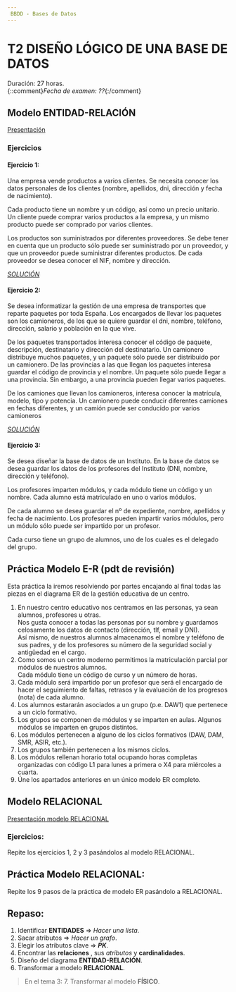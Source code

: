 ```yaml
---
 BBDD - Bases de Datos
---
```


# T2 DISEÑO LÓGICO DE UNA BASE DE DATOS

Duración: 27 horas. \
{::comment}*Fecha de examen: ??*{:/comment}

## Modelo ENTIDAD-RELACIÓN
[Presentación](https://moodle.educarex.es/iescastelarfp/course/view.php?id=128)

### Ejercicios
#### Ejercicio 1:
Una empresa vende productos a varios clientes. Se necesita conocer los datos personales  de  los  clientes  (nombre,  apellidos,  dni,  dirección  y  fecha  de nacimiento).

Cada  producto  tiene  un  nombre  y  un  código,  así  como  un  precio  unitario.  Un cliente puede comprar varios productos a la empresa, y un mismo producto puede ser comprado por varios clientes.

Los  productos  son  suministrados  por  diferentes  proveedores.  Se  debe  tener  en  cuenta que un producto sólo puede ser suministrado por un proveedor, y que un  proveedor  puede  suministrar  diferentes  productos.  De  cada  proveedor  se  desea conocer el NIF, nombre y dirección.

[*SOLUCIÓN*](./img/T2-ejercicio1.drawio.png)

#### Ejercicio 2:
Se  desea  informatizar  la  gestión  de  una  empresa  de  transportes  que  reparte paquetes  por  toda  España.  Los  encargados  de  llevar  los  paquetes  son  los camioneros,  de  los  que  se  quiere  guardar  el  dni, nombre,  teléfono,  dirección, salario y población en la que vive.

De los paquetes transportados interesa conocer el código de paquete, descripción, destinatario  y  dirección  del  destinatario.  Un  camionero  distribuye  muchos paquetes,  y  un  paquete  sólo  puede  ser  distribuido  por  un  camionero.  De  las provincias a las que llegan los paquetes interesa guardar el código de provincia y el  nombre.  Un  paquete  sólo  puede  llegar  a  una  provincia.  Sin  embargo,  a  una provincia pueden llegar varios paquetes.

De los camiones que llevan los camioneros, interesa conocer la matrícula, modelo, tipo  y  potencia.  Un  camionero  puede  conducir  diferentes  camiones  en  fechas diferentes, y un camión puede ser conducido por varios camioneros

[*SOLUCIÓN*](./img/T2-ejercicio2.drawio.png)

#### Ejercicio 3:
Se desea diseñar la base de datos de un Instituto. En la base de datos se desea guardar  los  datos  de  los  profesores  del  Instituto  (DNI,  nombre,  dirección  y teléfono).

Los profesores  imparten  módulos,  y  cada módulo tiene  un  código  y  un  nombre. Cada alumno está matriculado en uno o varios módulos.

De cada alumno se desea guardar el nº de expediente, nombre, apellidos y fecha de  nacimiento.  Los  profesores  pueden  impartir  varios  módulos,  pero  un  módulo sólo puede ser impartido por un profesor.

Cada  curso  tiene  un  grupo  de  alumnos,  uno  de  los  cuales  es  el  delegado  del grupo.

## Práctica Modelo E-R (**pdt de revisión**)
Esta práctica la iremos resolviendo por partes encajando al final todas las piezas en el diagrama ER de la gestión educativa de un centro.
1. En nuestro centro educativo nos centramos en las personas, ya sean alumnos, profesores u otras. \
   Nos gusta conocer a todas las personas por su nombre y guardamos celosamente los datos de contacto (dirección, tlf, email y DNI). \
   Así mismo, de nuestros alumnos almacenamos el nombre y teléfono de sus padres, y de los profesores su número de la seguridad social y antigüedad en el cargo.
2. Como somos un centro moderno permitimos la matriculación parcial por módulos de nuestros alumnos. \
   Cada módulo tiene un código de curso y un número de horas.
3. Cada módulo será impartido por un profesor que será el encargado de hacer el seguimiento de faltas, retrasos y la evaluación de los progresos (nota) de cada alumno.
4. Los alumnos estararán asociados a un grupo (p.e. DAW1) que pertenece a un ciclo formativo.
5. Los grupos se componen de módulos y se imparten en aulas. Algunos módulos se imparten en grupos distintos.
6. Los módulos pertenecen a alguno de los ciclos formativos (DAW, DAM, SMR, ASIR, etc.).
7. Los grupos también pertenecen a los mismos ciclos.
8. Los módulos rellenan horario total ocupando horas completas organizadas con código L1 para lunes a primera o X4 para miércoles a cuarta.
9. Úne los apartados anteriores en un único modelo ER completo.

## Modelo RELACIONAL
[Presentación modelo RELACIONAL](https://moodle.educarex.es/iescastelarfp/mod/url/view.php?id=29859)

### Ejercicios:
Repite los ejercicios 1, 2 y 3 pasándolos al modelo RELACIONAL.

## Práctica Modelo RELACIONAL:
Repite los 9 pasos de la práctica de modelo ER pasándolo a RELACIONAL.

## Repaso:
1. Identificar **ENTIDADES** => *Hacer una lista*.
2. Sacar atributos => *Hacer un grafo*.
3. Elegir los atributos clave => ***PK***.
4. Encontrar las **relaciones** , sus *atributos* y **cardinalidades**.
5. Diseño del diagrama **ENTIDAD-RELACIÓN**.
6. Transformar a modelo **RELACIONAL**.
> En el tema 3:
> 7. Transformar al modelo **FÍSICO**.
